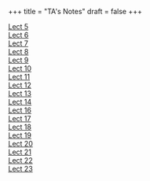 +++
title = "TA's Notes"
draft = false
+++


[Lect 5](./lecture5.pdf)   
[Lect 6](./lecture6.pdf)    
[Lect 7](./lecture7.pdf)   
[Lect 8](./lecture8.pdf)  
[Lect 9](./lecture9.pdf)  
[Lect 10](./lecture10.pdf)   
[Lect 11](./lecture11.pdf)   
[Lect 12](./lecture12.pdf)   
[Lect 13](./lecture13.pdf)   
[Lect 14](./lecture14.pdf)      
[Lect 16](./lecture16.pdf)   
[Lect 17](./lecture17.pdf)   
[Lect 18](./lecture18.pdf)   
[Lect 19](./lecture19.pdf)   
[Lect 20](./lecture20.pdf)   
[Lect 21](./lecture21.pdf)   
[Lect 22](./lecture22.pdf)  
[Lect 23](./lecture23.pdf)    

                                                         
